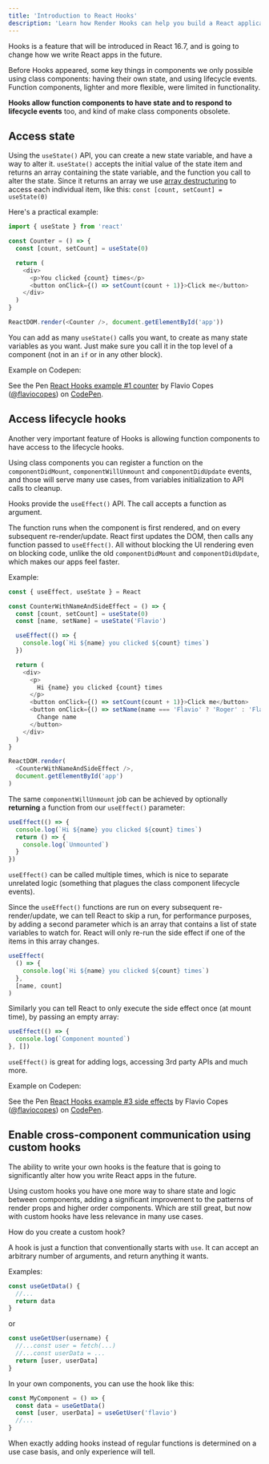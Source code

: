 ```yaml
---
title: 'Introduction to React Hooks'
description: 'Learn how Render Hooks can help you build a React application'
---
```


Hooks is a feature that will be introduced in React 16.7, and is going to change how we write React apps in the future.

Before Hooks appeared, some key things in components we only possible using class components: having their own state, and using lifecycle events. Function components, lighter and more flexible, were limited in functionality.

**Hooks allow function components to have state and to respond to lifecycle events** too, and kind of make class components obsolete.

## Access state

Using the `useState()` API, you can create a new state variable, and have a way to alter it. `useState()` accepts the initial value of the state item and returns an array containing the state variable, and the function you call to alter the state. Since it returns an array we use [array destructuring](https://flaviocopes.com/es6/#destructuring-assignments) to access each individual item, like this: `const [count, setCount] = useState(0)`

Here's a practical example:

```js
import { useState } from 'react'

const Counter = () => {
  const [count, setCount] = useState(0)

  return (
    <div>
      <p>You clicked {count} times</p>
      <button onClick={() => setCount(count + 1)}>Click me</button>
    </div>
  )
}

ReactDOM.render(<Counter />, document.getElementById('app'))
```

You can add as many `useState()` calls you want, to create as many state variables as you want. Just make sure you call it in the top level of a component (not in an `if` or in any other block).

Example on Codepen:

<p data-height="446" data-theme-id="0" data-slug-hash="maVPKa" data-default-tab="js,result" data-user="flaviocopes" data-pen-title="React Hooks example #1 counter" class="codepen">See the Pen <a href="https://codepen.io/flaviocopes/pen/maVPKa/">React Hooks example #1 counter</a> by Flavio Copes (<a href="https://codepen.io/flaviocopes">@flaviocopes</a>) on <a href="https://codepen.io">CodePen</a>.</p>
<script async src="https://static.codepen.io/assets/embed/ei.js"></script>

## Access lifecycle hooks

Another very important feature of Hooks is allowing function components to have access to the lifecycle hooks.

Using class components you can register a function on the `componentDidMount`, `componentWillUnmount` and `componentDidUpdate` events, and those will serve many use cases, from variables initialization to API calls to cleanup.

Hooks provide the `useEffect()` API. The call accepts a function as argument.

The function runs when the component is first rendered, and on every subsequent re-render/update. React first updates the DOM, then calls any function passed to `useEffect()`. All without blocking the UI rendering even on blocking code, unlike the old `componentDidMount` and `componentDidUpdate`, which makes our apps feel faster.

Example:

```js
const { useEffect, useState } = React

const CounterWithNameAndSideEffect = () => {
  const [count, setCount] = useState(0)
  const [name, setName] = useState('Flavio')

  useEffect(() => {
    console.log(`Hi ${name} you clicked ${count} times`)
  })

  return (
    <div>
      <p>
        Hi {name} you clicked {count} times
      </p>
      <button onClick={() => setCount(count + 1)}>Click me</button>
      <button onClick={() => setName(name === 'Flavio' ? 'Roger' : 'Flavio')}>
        Change name
      </button>
    </div>
  )
}

ReactDOM.render(
  <CounterWithNameAndSideEffect />,
  document.getElementById('app')
)
```

The same `componentWillUnmount` job can be achieved by optionally **returning** a function from our `useEffect()` parameter:

```js
useEffect(() => {
  console.log(`Hi ${name} you clicked ${count} times`)
  return () => {
    console.log(`Unmounted`)
  }
})
```

`useEffect()` can be called multiple times, which is nice to separate unrelated logic (something that plagues the class component lifecycle events).

Since the `useEffect()` functions are run on every subsequent re-render/update, we can tell React to skip a run, for performance purposes, by adding a second parameter which is an array that contains a list of state variables to watch for.
React will only re-run the side effect if one of the items in this array changes.

```js
useEffect(
  () => {
    console.log(`Hi ${name} you clicked ${count} times`)
  },
  [name, count]
)
```

Similarly you can tell React to only execute the side effect once (at mount time), by passing an empty array:

```js
useEffect(() => {
  console.log(`Component mounted`)
}, [])
```

`useEffect()` is great for adding logs, accessing 3rd party APIs and much more.

Example on Codepen:

<p data-height="627" data-theme-id="0" data-slug-hash="WLrxXp" data-default-tab="js,result" data-user="flaviocopes" data-pen-title="React Hooks example #3 side effects" class="codepen">See the Pen <a href="https://codepen.io/flaviocopes/pen/WLrxXp/">React Hooks example #3 side effects</a> by Flavio Copes (<a href="https://codepen.io/flaviocopes">@flaviocopes</a>) on <a href="https://codepen.io">CodePen</a>.</p>
<script async src="https://static.codepen.io/assets/embed/ei.js"></script>

## Enable cross-component communication using custom hooks

The ability to write your own hooks is the feature that is going to significantly alter how you write React apps in the future.

Using custom hooks you have one more way to share state and logic between components, adding a significant improvement to the patterns of render props and higher order components. Which are still great, but now with custom hooks have less relevance in many use cases.

How do you create a custom hook?

A hook is just a function that conventionally starts with `use`. It can accept an arbitrary number of arguments, and return anything it wants.

Examples:

```js
const useGetData() {
  //...
  return data
}
```

or

```js
const useGetUser(username) {
  //...const user = fetch(...)
  //...const userData = ...
  return [user, userData]
}
```

In your own components, you can use the hook like this:

```js
const MyComponent = () => {
  const data = useGetData()
  const [user, userData] = useGetUser('flavio')
  //...
}
```

When exactly adding hooks instead of regular functions is determined on a use case basis, and only experience will tell.
